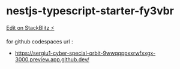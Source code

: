 # nestjs-typescript-starter-fy3vbr

[Edit on StackBlitz ⚡️](https://stackblitz.com/edit/nestjs-typescript-starter-fy3vbr)

for github codespaces url :
 - https://sergiu1-cyber-special-orbit-9wwqqppxxrwfxxgx-3000.preview.app.github.dev/
 
  
